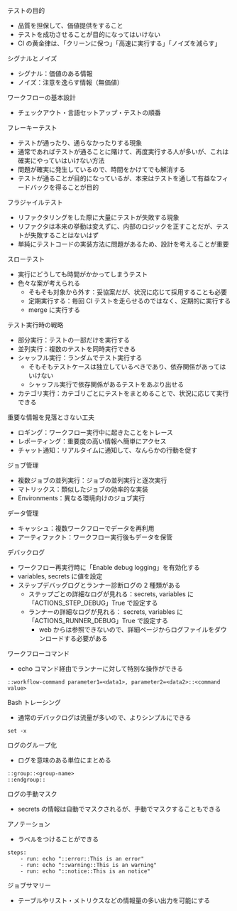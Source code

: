 テストの目的

- 品質を担保して、価値提供をすること
- テストを成功させることが目的になってはいけない
- CI の黄金律は、「クリーンに保つ」「高速に実行する」「ノイズを減らす」

シグナルとノイズ

- シグナル：価値のある情報
- ノイズ：注意を逸らす情報（無価値）

ワークフローの基本設計

- チェックアウト・言語セットアップ・テストの順番

フレーキーテスト

- テストが通ったり、通らなかったりする現象
- 通常であればテストが通ることに賭けて、再度実行する人が多いが、これは確実にやっていはいけない方法
- 問題が確実に発生しているので、時間をかけてでも解消する
- テストが通ることが目的になっているが、本来はテストを通して有益なフィードバックを得ることが目的

フラジャイルテスト

- リファクタリングをした際に大量にテストが失敗する現象
- リファクタは本来の挙動は変えずに、内部のロジックを正すことだが、テストが失敗することはないはず
- 単純にテストコードの実装方法に問題があるため、設計を考えることが重要

スローテスト

- 実行にどうしても時間がかかってしまうテスト
- 色々な案が考えられる
  - そもそも対象から外す：妥協案だが、状況に応じて採用することも必要
  - 定期実行する：毎回 CI テストを走らせるのではなく、定期的に実行する
  - merge に実行する

テスト実行時の戦略

- 部分実行：テストの一部だけを実行する
- 並列実行：複数のテストを同時実行できる
- シャッフル実行：ランダムでテスト実行する
  - そもそもテストケースは独立しているべきであり、依存関係があってはいけない
  - シャッフル実行で依存関係があるテストをあぶり出せる
- カテゴリ実行：カテゴリごとにテストをまとめることで、状況に応じて実行できる

重要な情報を見落とさない工夫

- ロギング：ワークフロー実行中に起きたことをトレース
- レポーティング：重要度の高い情報へ簡単にアクセス
- チャット通知：リアルタイムに通知して、なんらかの行動を促す

ジョブ管理

- 複数ジョブの並列実行：ジョブの並列実行と逐次実行
- マトリックス：類似したジョブの効率的な実装
- Environments：異なる環境向けのジョブ実行

データ管理

- キャッシュ：複数ワークフローでデータを再利用
- アーティファクト：ワークフロー実行後もデータを保管

デバックログ

- ワークフロー再実行時に「Enable debug logging」を有効化する
- variables, secrets に値を設定
- ステップデバッグログとランナー診断ログの 2 種類がある
  - ステップごとの詳細なログが見れる：secrets, variables に「ACTIONS_STEP_DEBUG」True で設定する
  - ランナーの詳細なログが見れる： secrets, variables に「ACTIONS_RUNNER_DEBUG」True で設定する
    - web からは参照できないので、詳細ページからログファイルをダウンロードする必要がある

ワークフローコマンド

- echo コマンド経由でランナーに対して特別な操作ができる

```
::workflow-command parameter1=<data1>, parameter2=<data2>::<command value>
```

Bash トレーシング

- 通常のデバックログは流量が多いので、よりシンプルにできる

```
set -x
```

ログのグループ化

- ログを意味のある単位にまとめる

```
::group::<group-name>
::endgroup::
```

ログの手動マスク

- secrets の情報は自動でマスクされるが、手動でマスクすることもできる

アノテーション

- ラベルをつけることができる

```
steps:
    - run: echo "::error::This is an error"
    - run: echo "::warning::This is an warning"
    - run: echo "::notice::This is an notice"
```

ジョブサマリー
- テーブルやリスト・メトリクスなどの情報量の多い出力を可能にする